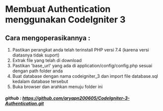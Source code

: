 # Membuat Authentication menggunakan CodeIgniter 3

## Cara mengoperasikannya :
1. Pastikan perangkat anda telah terinstall PHP versi 7.4 (karena versi diatasnya tidak suport)
2. Extrak file yang telah di download
3. Pastikan 'base_url' yang ada di application/config/config.php sesuai dengan path folder anda
4. Buat database dengan nama codeigniter_3 dan import file database.sql kedalam database tersebut
5. Buka browser dan arahkan menuju folder ini

##### github : https://github.com/aryapn200605/CodeIgniter-3-Authentication.git